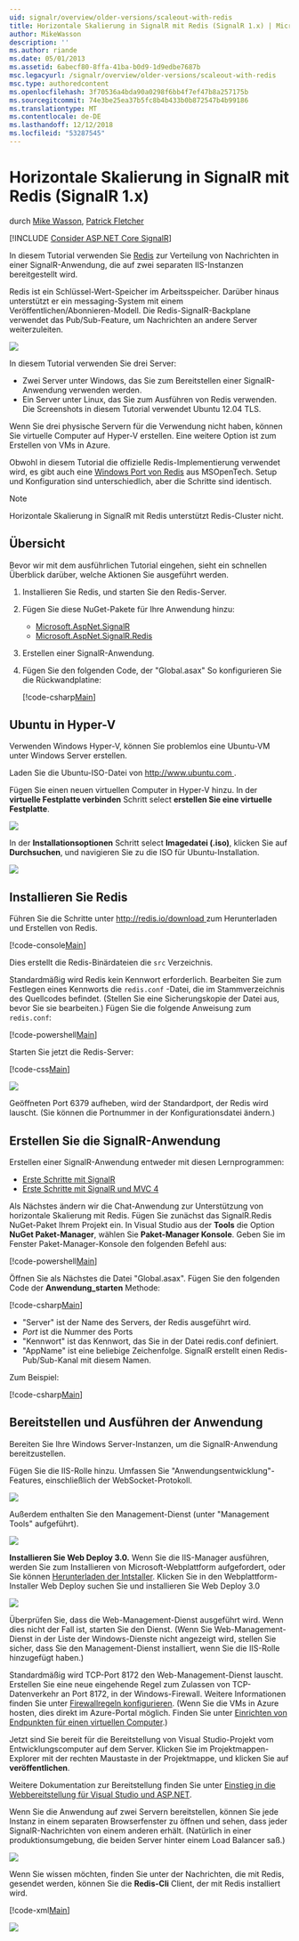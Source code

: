 ```yaml
---
uid: signalr/overview/older-versions/scaleout-with-redis
title: Horizontale Skalierung in SignalR mit Redis (SignalR 1.x) | Microsoft-Dokumentation
author: MikeWasson
description: ''
ms.author: riande
ms.date: 05/01/2013
ms.assetid: 6abecf80-8ffa-41ba-b0d9-1d9edbe7687b
msc.legacyurl: /signalr/overview/older-versions/scaleout-with-redis
msc.type: authoredcontent
ms.openlocfilehash: 3f70536a4bda90a0298f6bb4f7ef47b8a257175b
ms.sourcegitcommit: 74e3be25ea37b5fc8b4b433b0b872547b4b99186
ms.translationtype: MT
ms.contentlocale: de-DE
ms.lasthandoff: 12/12/2018
ms.locfileid: "53287545"
---
```

<a name="signalr-scaleout-with-redis-signalr-1x"></a>Horizontale Skalierung in SignalR mit Redis (SignalR 1.x)
====================
durch [Mike Wasson](https://github.com/MikeWasson), [Patrick Fletcher](https://github.com/pfletcher)

[!INCLUDE [Consider ASP.NET Core SignalR](~/includes/signalr/signalr-version-disambiguation.md)]

In diesem Tutorial verwenden Sie [Redis](http://redis.io/) zur Verteilung von Nachrichten in einer SignalR-Anwendung, die auf zwei separaten IIS-Instanzen bereitgestellt wird.

Redis ist ein Schlüssel-Wert-Speicher im Arbeitsspeicher. Darüber hinaus unterstützt er ein messaging-System mit einem Veröffentlichen/Abonnieren-Modell. Die Redis-SignalR-Backplane verwendet das Pub/Sub-Feature, um Nachrichten an andere Server weiterzuleiten.

![](scaleout-with-redis/_static/image1.png)

In diesem Tutorial verwenden Sie drei Server:

- Zwei Server unter Windows, das Sie zum Bereitstellen einer SignalR-Anwendung verwenden werden.
- Ein Server unter Linux, das Sie zum Ausführen von Redis verwenden. Die Screenshots in diesem Tutorial verwendet Ubuntu 12.04 TLS.

Wenn Sie drei physische Servern für die Verwendung nicht haben, können Sie virtuelle Computer auf Hyper-V erstellen. Eine weitere Option ist zum Erstellen von VMs in Azure.

Obwohl in diesem Tutorial die offizielle Redis-Implementierung verwendet wird, es gibt auch eine [Windows Port von Redis](https://github.com/MSOpenTech/redis) aus MSOpenTech. Setup und Konfiguration sind unterschiedlich, aber die Schritte sind identisch.

> [!NOTE] 
> 
> Horizontale Skalierung in SignalR mit Redis unterstützt Redis-Cluster nicht.


## <a name="overview"></a>Übersicht

Bevor wir mit dem ausführlichen Tutorial eingehen, sieht ein schnellen Überblick darüber, welche Aktionen Sie ausgeführt werden.

1. Installieren Sie Redis, und starten Sie den Redis-Server.
2. Fügen Sie diese NuGet-Pakete für Ihre Anwendung hinzu: 

    - [Microsoft.AspNet.SignalR](http://nuget.org/packages/Microsoft.AspNet.SignalR)
    - [Microsoft.AspNet.SignalR.Redis](http://nuget.org/packages/Microsoft.AspNet.SignalR.Redis)
3. Erstellen einer SignalR-Anwendung.
4. Fügen Sie den folgenden Code, der "Global.asax" So konfigurieren Sie die Rückwandplatine: 

    [!code-csharp[Main](scaleout-with-redis/samples/sample1.cs)]

## <a name="ubuntu-on-hyper-v"></a>Ubuntu in Hyper-V

Verwenden Windows Hyper-V, können Sie problemlos eine Ubuntu-VM unter Windows Server erstellen.

Laden Sie die Ubuntu-ISO-Datei von [ http://www.ubuntu.com ](http://www.ubuntu.com/).

Fügen Sie einen neuen virtuellen Computer in Hyper-V hinzu. In der **virtuelle Festplatte verbinden** Schritt select **erstellen Sie eine virtuelle Festplatte**.

![](scaleout-with-redis/_static/image2.png)

In der **Installationsoptionen** Schritt select **Imagedatei (.iso)**, klicken Sie auf **Durchsuchen**, und navigieren Sie zu die ISO für Ubuntu-Installation.

![](scaleout-with-redis/_static/image3.png)

## <a name="install-redis"></a>Installieren Sie Redis

Führen Sie die Schritte unter [ http://redis.io/download ](http://redis.io/download) zum Herunterladen und Erstellen von Redis.

[!code-console[Main](scaleout-with-redis/samples/sample2.cmd)]

Dies erstellt die Redis-Binärdateien die `src` Verzeichnis.

Standardmäßig wird Redis kein Kennwort erforderlich. Bearbeiten Sie zum Festlegen eines Kennworts die `redis.conf` -Datei, die im Stammverzeichnis des Quellcodes befindet. (Stellen Sie eine Sicherungskopie der Datei aus, bevor Sie sie bearbeiten.) Fügen Sie die folgende Anweisung zum `redis.conf`:

[!code-powershell[Main](scaleout-with-redis/samples/sample3.ps1)]

Starten Sie jetzt die Redis-Server:

[!code-css[Main](scaleout-with-redis/samples/sample4.css)]

![](scaleout-with-redis/_static/image4.png)

Geöffneten Port 6379 aufheben, wird der Standardport, der Redis wird lauscht. (Sie können die Portnummer in der Konfigurationsdatei ändern.)

## <a name="create-the-signalr-application"></a>Erstellen Sie die SignalR-Anwendung

Erstellen einer SignalR-Anwendung entweder mit diesen Lernprogrammen:

- [Erste Schritte mit SignalR](../getting-started/tutorial-getting-started-with-signalr.md)
- [Erste Schritte mit SignalR und MVC 4](tutorial-getting-started-with-signalr-and-mvc-4.md)

Als Nächstes ändern wir die Chat-Anwendung zur Unterstützung von horizontale Skalierung mit Redis. Fügen Sie zunächst das SignalR.Redis NuGet-Paket Ihrem Projekt ein. In Visual Studio aus der **Tools** die Option **NuGet Paket-Manager**, wählen Sie **Paket-Manager Konsole**. Geben Sie im Fenster Paket-Manager-Konsole den folgenden Befehl aus:

[!code-powershell[Main](scaleout-with-redis/samples/sample5.ps1)]

Öffnen Sie als Nächstes die Datei "Global.asax". Fügen Sie den folgenden Code der **Anwendung\_starten** Methode:

[!code-csharp[Main](scaleout-with-redis/samples/sample6.cs)]

- "Server" ist der Name des Servers, der Redis ausgeführt wird.
- *Port* ist die Nummer des Ports
- "Kennwort" ist das Kennwort, das Sie in der Datei redis.conf definiert.
- "AppName" ist eine beliebige Zeichenfolge. SignalR erstellt einen Redis-Pub/Sub-Kanal mit diesem Namen.

Zum Beispiel:

[!code-csharp[Main](scaleout-with-redis/samples/sample7.cs)]

## <a name="deploy-and-run-the-application"></a>Bereitstellen und Ausführen der Anwendung

Bereiten Sie Ihre Windows Server-Instanzen, um die SignalR-Anwendung bereitzustellen.

Fügen Sie die IIS-Rolle hinzu. Umfassen Sie "Anwendungsentwicklung"-Features, einschließlich der WebSocket-Protokoll.

![](scaleout-with-redis/_static/image5.png)

Außerdem enthalten Sie den Management-Dienst (unter "Management Tools" aufgeführt).

![](scaleout-with-redis/_static/image6.png)

**Installieren Sie Web Deploy 3.0.** Wenn Sie die IIS-Manager ausführen, werden Sie zum Installieren von Microsoft-Webplattform aufgefordert, oder Sie können [Herunterladen der Intstaller](https://go.microsoft.com/fwlink/?LinkId=255386). Klicken Sie in den Webplattform-Installer Web Deploy suchen Sie und installieren Sie Web Deploy 3.0

![](scaleout-with-redis/_static/image7.png)

Überprüfen Sie, dass die Web-Management-Dienst ausgeführt wird. Wenn dies nicht der Fall ist, starten Sie den Dienst. (Wenn Sie Web-Management-Dienst in der Liste der Windows-Dienste nicht angezeigt wird, stellen Sie sicher, dass Sie den Management-Dienst installiert, wenn Sie die IIS-Rolle hinzugefügt haben.)

Standardmäßig wird TCP-Port 8172 den Web-Management-Dienst lauscht. Erstellen Sie eine neue eingehende Regel zum Zulassen von TCP-Datenverkehr an Port 8172, in der Windows-Firewall. Weitere Informationen finden Sie unter [Firewallregeln konfigurieren](https://technet.microsoft.com/library/dd448559(WS.10).aspx). (Wenn Sie die VMs in Azure hosten, dies direkt im Azure-Portal möglich. Finden Sie unter [Einrichten von Endpunkten für einen virtuellen Computer](https://azure.microsoft.com/documentation/articles/virtual-machines-set-up-endpoints/).)

Jetzt sind Sie bereit für die Bereitstellung von Visual Studio-Projekt vom Entwicklungscomputer auf dem Server. Klicken Sie im Projektmappen-Explorer mit der rechten Maustaste in der Projektmappe, und klicken Sie auf **veröffentlichen**.

Weitere Dokumentation zur Bereitstellung finden Sie unter [Einstieg in die Webbereitstellung für Visual Studio und ASP.NET](../../../whitepapers/aspnet-web-deployment-content-map.md).

Wenn Sie die Anwendung auf zwei Servern bereitstellen, können Sie jede Instanz in einem separaten Browserfenster zu öffnen und sehen, dass jeder SignalR-Nachrichten von einem anderen erhält. (Natürlich in einer produktionsumgebung, die beiden Server hinter einem Load Balancer saß.)

![](scaleout-with-redis/_static/image8.png)

Wenn Sie wissen möchten, finden Sie unter der Nachrichten, die mit Redis, gesendet werden, können Sie die **Redis-Cli** Client, der mit Redis installiert wird.

[!code-xml[Main](scaleout-with-redis/samples/sample8.xml)]

![](scaleout-with-redis/_static/image9.png)
